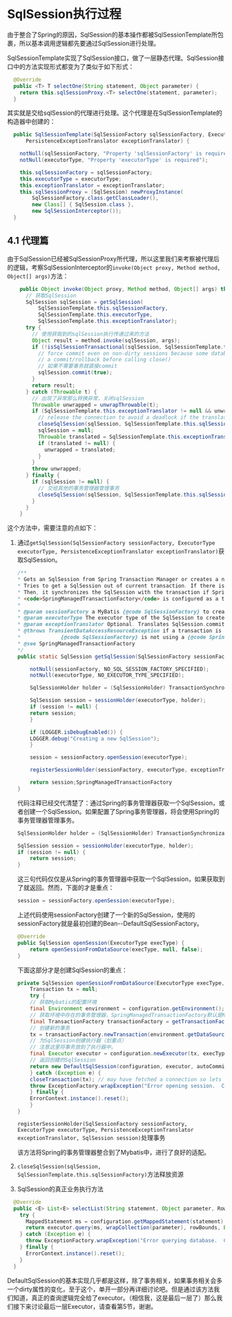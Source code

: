 # SqlSession执行过程

由于整合了Spring的原因，SqlSession的基本操作都被SqlSessionTemplate所包裹，所以基本调用逻辑都先要通过SqlSession进行处理。

SqlSessionTemplate实现了SqlSession接口，做了一层静态代理。SqlSession接口中的方法实现形式都变为了类似于如下形式：

```java
  @Override
  public <T> T selectOne(String statement, Object parameter) {
    return this.sqlSessionProxy.<T> selectOne(statement, parameter);
  }
```

其实就是交给sqlSession的代理进行处理。这个代理是在SqlSessionTemplate的构造器中创建的：

```java
  public SqlSessionTemplate(SqlSessionFactory sqlSessionFactory, ExecutorType executorType,
      PersistenceExceptionTranslator exceptionTranslator) {

    notNull(sqlSessionFactory, "Property 'sqlSessionFactory' is required");
    notNull(executorType, "Property 'executorType' is required");

    this.sqlSessionFactory = sqlSessionFactory;
    this.executorType = executorType;
    this.exceptionTranslator = exceptionTranslator;
    this.sqlSessionProxy = (SqlSession) newProxyInstance(
        SqlSessionFactory.class.getClassLoader(),
        new Class[] { SqlSession.class },
        new SqlSessionInterceptor());
  }
```

## 4.1 代理篇

由于SqlSession已经被SqlSessionProxy所代理，所以这里我们来考察被代理后的逻辑，考察SqlSessionInterceptor的`invoke(Object proxy, Method method, Object[] args)`方法：

```java
    public Object invoke(Object proxy, Method method, Object[] args) throws Throwable {
      // 获取SqlSession
      SqlSession sqlSession = getSqlSession(
          SqlSessionTemplate.this.sqlSessionFactory,
          SqlSessionTemplate.this.executorType,
          SqlSessionTemplate.this.exceptionTranslator);
      try {
        // 使用获取到的sqlSession执行传递过来的方法
        Object result = method.invoke(sqlSession, args);
        if (!isSqlSessionTransactional(sqlSession, SqlSessionTemplate.this.sqlSessionFactory)) {
          // force commit even on non-dirty sessions because some databases require
          // a commit/rollback before calling close()
          // 如果不需要事务就直接commit
          sqlSession.commit(true);
        }
        return result;
      } catch (Throwable t) {
        // 出现了异常那么转换异常，关闭sqlSession
        Throwable unwrapped = unwrapThrowable(t);
        if (SqlSessionTemplate.this.exceptionTranslator != null && unwrapped instanceof PersistenceException) {
          // release the connection to avoid a deadlock if the translator is no loaded. See issue #22
          closeSqlSession(sqlSession, SqlSessionTemplate.this.sqlSessionFactory);
          sqlSession = null;
          Throwable translated = SqlSessionTemplate.this.exceptionTranslator.translateExceptionIfPossible((PersistenceException) unwrapped);
          if (translated != null) {
            unwrapped = translated;
          }
        }
        throw unwrapped;
      } finally {
        if (sqlSession != null) {
          // 交给其他的事务管理器管理事务
          closeSqlSession(sqlSession, SqlSessionTemplate.this.sqlSessionFactory);
        }
      }
    }
```

这个方法中，需要注意的点如下：

1. 通过`getSqlSession(SqlSessionFactory sessionFactory, ExecutorType executorType, PersistenceExceptionTranslator exceptionTranslator)`获取SqlSession。

    ```java
    /**
    * Gets an SqlSession from Spring Transaction Manager or creates a new one if needed.
    * Tries to get a SqlSession out of current transaction. If there is not any, it creates a new one.
    * Then, it synchronizes the SqlSession with the transaction if Spring TX is active and
    * <code>SpringManagedTransactionFactory</code> is configured as a transaction manager.
    *
    * @param sessionFactory a MyBatis {@code SqlSessionFactory} to create new sessions
    * @param executorType The executor type of the SqlSession to create
    * @param exceptionTranslator Optional. Translates SqlSession.commit() exceptions to Spring exceptions.
    * @throws TransientDataAccessResourceException if a transaction is active and the
    *             {@code SqlSessionFactory} is not using a {@code SpringManagedTransactionFactory}
    * @see SpringManagedTransactionFactory
    */
    public static SqlSession getSqlSession(SqlSessionFactory sessionFactory, ExecutorType executorType, PersistenceExceptionTranslator exceptionTranslator) {

        notNull(sessionFactory, NO_SQL_SESSION_FACTORY_SPECIFIED);
        notNull(executorType, NO_EXECUTOR_TYPE_SPECIFIED);

        SqlSessionHolder holder = (SqlSessionHolder) TransactionSynchronizationManager.getResource(sessionFactory);

        SqlSession session = sessionHolder(executorType, holder);
        if (session != null) {
        return session;
        }

        if (LOGGER.isDebugEnabled()) {
        LOGGER.debug("Creating a new SqlSession");
        }

        session = sessionFactory.openSession(executorType);

        registerSessionHolder(sessionFactory, executorType, exceptionTranslator, session);

        return session;SpringManagedTransactionFactory
    }
    ```

    代码注释已经交代清楚了：通过Spring的事务管理器获取一个SqlSession，或者创建一个SqlSession。如果配置了Spring事务管理器，将会使用Spring的事务管理器管理事务。

    ```java
    SqlSessionHolder holder = (SqlSessionHolder) TransactionSynchronizationManager.getResource(sessionFactory);

    SqlSession session = sessionHolder(executorType, holder);
    if (session != null) {
        return session;
    }
    ```

    这三句代码仅仅是从Spring的事务管理器中获取一个SqlSession，如果获取到了就返回。然而，下面的才是重点：

    ```java
    session = sessionFactory.openSession(executorType);
    ```

    上述代码使用sessionFactory创建了一个新的SqlSession，使用的sessionFactory就是最初创建的Bean--DefaultSqlSessionFactory。

    ```java
    @Override
    public SqlSession openSession(ExecutorType execType) {
        return openSessionFromDataSource(execType, null, false);
    }
    ```

    下面这部分才是创建SqlSession的重点：

    ```java
    private SqlSession openSessionFromDataSource(ExecutorType execType, TransactionIsolationLevel level, boolean autoCommit) {
        Transaction tx = null;
        try {
        // 获取Mybatis的配置环境
        final Environment environment = configuration.getEnvironment();
        // 获取环境中存在的事务管理器，SpringManagedTransactionFactory默认是Mybatis的事务管理器
        final TransactionFactory transactionFactory = getTransactionFactoryFromEnvironment(environment);
        // 创建新的事务
        tx = transactionFactory.newTransaction(environment.getDataSource(), level, autoCommit);
        // 为SqlSession创建执行器（划重点）
        // 注意这里将事务放到了执行器中。
        final Executor executor = configuration.newExecutor(tx, execType);
        // 返回创建的SqlSession
        return new DefaultSqlSession(configuration, executor, autoCommit);
        } catch (Exception e) {
        closeTransaction(tx); // may have fetched a connection so lets call close()
        throw ExceptionFactory.wrapException("Error opening session.  Cause: " + e, e);
        } finally {
        ErrorContext.instance().reset();
        }
    }
    ```

   `registerSessionHolder(SqlSessionFactory sessionFactory, ExecutorType executorType,
         PersistenceExceptionTranslator exceptionTranslator, SqlSession session)`处理事务

    该方法将Spring的事务管理器整合到了Mybatis中，进行了良好的适配。

2. `closeSqlSession(sqlSession, SqlSessionTemplate.this.sqlSessionFactory)`方法释放资源

3. SqlSession的真正业务执行方法

```java
  @Override
  public <E> List<E> selectList(String statement, Object parameter, RowBounds rowBounds) {
    try {
      MappedStatement ms = configuration.getMappedStatement(statement);
      return executor.query(ms, wrapCollection(parameter), rowBounds, Executor.NO_RESULT_HANDLER);
    } catch (Exception e) {
      throw ExceptionFactory.wrapException("Error querying database.  Cause: " + e, e);
    } finally {
      ErrorContext.instance().reset();
    }
  }
```

DefaultSqlSession的基本实现几乎都是这样，除了事务相关，如果事务相关会多一个dirty属性的变化，至于这个，单开一部分再详细讨论吧。但是通过该方法我们知道，真正的查询逻辑完全给了executor。（相信我，这是最后一层了）那么我们接下来讨论最后一层Executor，请查看第5节，谢谢。
